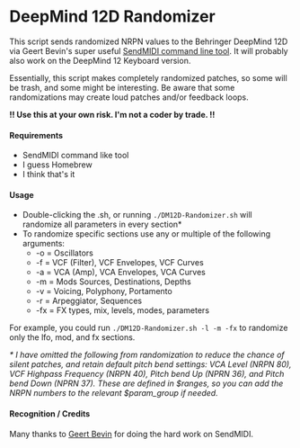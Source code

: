 # DeepMind 12D Randomizer

This script sends randomized NRPN values to the Behringer DeepMind 12D via Geert Bevin's super useful [SendMIDI command line tool](https://github.com/gbevin/SendMIDI). It will probably also work on the DeepMind 12 Keyboard version. 

Essentially, this script makes completely randomized patches, so some will be trash, and some might be interesting. Be aware that some randomizations may create loud patches and/or feedback loops.

**!! Use this at your own risk. I'm not a coder by trade. !!**

#### Requirements
- SendMIDI command like tool
- I guess Homebrew
- I think that's it

#### Usage
- Double-clicking the .sh, or running `./DM12D-Randomizer.sh` will randomize all parameters in every section*
- To randomize specific sections use any or multiple of the following arguments:
  - -o = Oscillators
  - -f = VCF (Filter), VCF Envelopes, VCF Curves
  - -a = VCA (Amp), VCA Envelopes, VCA Curves
  - -m = Mods Sources, Destinations, Depths
  - -v = Voicing, Polyphony, Portamento
  - -r = Arpeggiator, Sequences
  - -fx = FX types, mix, levels, modes, parameters
 
For example, you could run `./DM12D-Randomizer.sh -l -m -fx` to randomize only the lfo, mod, and fx sections.

_* I have omitted the following from randomization to reduce the chance of silent patches, and retain default pitch bend settings: VCA Level (NRPN 80), VCF Highpass Frequency (NRPN 40), Pitch bend Up (NPRN 36), and Pitch bend Down (NPRN 37). These are defined in $ranges, so you can add the NRPN numbers to the relevant $param_group if needed._

#### Recognition / Credits
Many thanks to [Geert Bevin](https://github.com/gbevin) for doing the hard work on SendMIDI.

